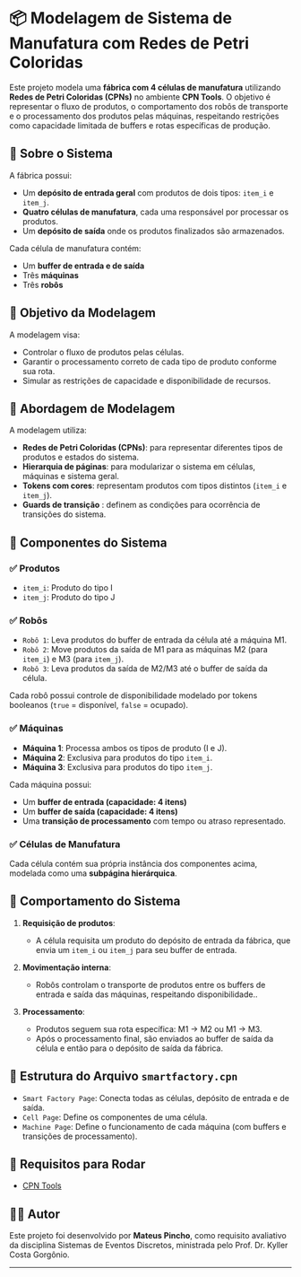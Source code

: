 # 📦 Modelagem de Sistema de Manufatura com Redes de Petri Coloridas

Este projeto modela uma **fábrica com 4 células de manufatura** utilizando **Redes de Petri Coloridas (CPNs)** no ambiente **CPN Tools**. O objetivo é representar o fluxo de produtos, o comportamento dos robôs de transporte e o processamento dos produtos pelas máquinas, respeitando restrições como capacidade limitada de buffers e rotas específicas de produção.


## 🔧 Sobre o Sistema

A fábrica possui:
- Um **depósito de entrada geral** com produtos de dois tipos: `item_i` e `item_j`.
- **Quatro células de manufatura**, cada uma responsável por processar os produtos.
- Um **depósito de saída** onde os produtos finalizados são armazenados.

Cada célula de manufatura contém:
- Um **buffer de entrada e de saída**
- Três **máquinas** 
- Três **robôs** 

## 🎯 Objetivo da Modelagem

A modelagem visa:
- Controlar o fluxo de produtos pelas células.
- Garantir o processamento correto de cada tipo de produto conforme sua rota.
- Simular as restrições de capacidade e disponibilidade de recursos.


## 🧠 Abordagem de Modelagem

A modelagem utiliza:
- **Redes de Petri Coloridas (CPNs)**: para representar diferentes tipos de produtos e estados do sistema.
- **Hierarquia de páginas**: para modularizar o sistema em células, máquinas e sistema geral.
- **Tokens com cores**: representam produtos com tipos distintos (`item_i` e `item_j`).
- **Guards de transição** : definem as condições para ocorrência de transições do sistema.


## 🧩 Componentes do Sistema

### ✅ Produtos
- `item_i`: Produto do tipo I
- `item_j`: Produto do tipo J

### ✅ Robôs
- `Robô 1`: Leva produtos do buffer de entrada da célula até a máquina M1.
- `Robô 2`: Move produtos da saída de M1 para as máquinas M2 (para `item_i`) e M3 (para `item_j`).
- `Robô 3`: Leva produtos da saída de M2/M3 até o buffer de saída da célula.

Cada robô possui controle de disponibilidade modelado por tokens booleanos (`true` = disponível, `false` = ocupado).

### ✅ Máquinas
- **Máquina 1**: Processa ambos os tipos de produto (I e J).
- **Máquina 2**: Exclusiva para produtos do tipo `item_i`.
- **Máquina 3**: Exclusiva para produtos do tipo `item_j`.

Cada máquina possui:
- Um **buffer de entrada (capacidade: 4 itens)**
- Um **buffer de saída (capacidade: 4 itens)**
- Uma **transição de processamento** com tempo ou atraso representado.

### ✅ Células de Manufatura
Cada célula contém sua própria instância dos componentes acima, modelada como uma **subpágina hierárquica**.

## 📌 Comportamento do Sistema

1. **Requisição de produtos**:
   - A célula requisita um produto do depósito de entrada da fábrica, que envia um `item_i` ou `item_j` para seu buffer de entrada.

2. **Movimentação interna**:
   - Robôs controlam o transporte de produtos entre os buffers de entrada e saída das máquinas, respeitando disponibilidade..

3. **Processamento**:
   - Produtos seguem sua rota específica: M1 → M2 ou M1 → M3.
   - Após o processamento final, são enviados ao buffer de saída da célula e então para o depósito de saída da fábrica.

## 📁 Estrutura do Arquivo `smartfactory.cpn`

- `Smart Factory Page`: Conecta todas as células, depósito de entrada e de saída.
- `Cell Page`: Define os componentes de uma célula.
- `Machine Page`: Define o funcionamento de cada máquina (com buffers e transições de processamento).

## 🚀 Requisitos para Rodar

- [CPN Tools](https://cpntools.org/)


## 👨‍🔬 Autor

Este projeto foi desenvolvido por **Mateus Pincho**, como requisito avaliativo da disciplina Sistemas de Eventos Discretos, ministrada pelo Prof. Dr. Kyller Costa Gorgônio.

---

